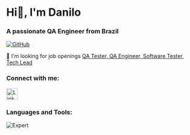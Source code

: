 <h1 align="left">Hi👋, I'm Danilo</h1>
<h3 align="left">A passionate QA Engineer from Brazil</h3>

<p align="left"> <a href="https://github.com/ryo-ma/github-profile-trophy"><img src="https://github-profile-trophy.vercel.app/?username=eudanilobarbosa" alt="GitHub" /></a> 

🔭 I'm looking for job openings [QA Tester, QA Engineer, Software Tester, Tech Lead](https://www.linkedin.com/in/eudanilobarbosa/)

</p>

<h3 align="left">Connect with me:</h3>
<p align="left">
<a href="https://linkedin.com/in/eudanilobarbosa" target="blank"><img align="center" src="https://content.linkedin.com/content/dam/me/business/en-us/amp/brand-site/v2/bg/LI-Logo.svg.original.svg" alt="LinkedIn" height="30" /></a>
</p>

<h3 align="left">Languages and Tools:</h3>
<p><img align="center" src="https://github-readme-stats.vercel.app/api/top-langs?username=eudanilobarbosa&show_icons=true&locale=en&layout=compact" alt="Expert" /></p>
